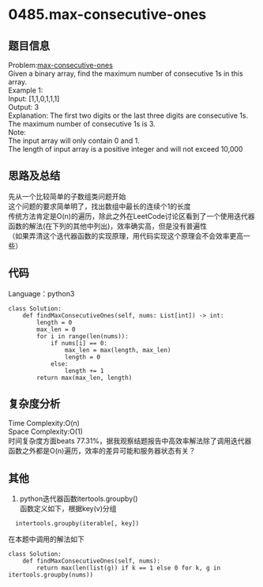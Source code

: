# 0485.max-consecutive-ones  

## 题目信息  
Problem:[max-consecutive-ones](https://leetcode.com/problems/max-consecutive-ones/)  
Given a binary array, find the maximum number of consecutive 1s in this array.  
Example 1:  
Input: [1,1,0,1,1,1]  
Output: 3  
Explanation: The first two digits or the last three digits are consecutive 1s.  
    The maximum number of consecutive 1s is 3.  
Note:  
The input array will only contain 0 and 1.  
The length of input array is a positive integer and will not exceed 10,000  

## 思路及总结
先从一个比较简单的子数组类问题开始  
这个问题的要求简单明了，找出数组中最长的连续个1的长度  
传统方法肯定是O(n)的遍历，除此之外在LeetCode讨论区看到了一个使用迭代器函数的解法(在下列的其他中列出)，效率确实高，但是没有普遍性  
（如果弄清这个迭代器函数的实现原理，用代码实现这个原理会不会效率更高一些）  

## 代码
Language：python3  
```
class Solution:
    def findMaxConsecutiveOnes(self, nums: List[int]) -> int:
        length = 0
        max_len = 0
        for i in range(len(nums)):
            if nums[i] == 0:
                max_len = max(length, max_len)
                length = 0
            else:
                length += 1
        return max(max_len, length)
```

## 复杂度分析  
Time Complexity:O(n)  
Space Complexity:O(1)  
时间复杂度方面beats 77.31%，据我观察结题报告中高效率解法除了调用迭代器函数之外都是O(n)遍历，效率的差异可能和服务器状态有关？  

## 其他  
1. python迭代器函数itertools.groupby()  
函数定义如下，根据key(v)分组  
```
  intertools.groupby(iterable[, key])
```
在本题中调用的解法如下  
```
class Solution:
    def findMaxConsecutiveOnes(self, nums):
        return max(len(list(g)) if k == 1 else 0 for k, g in itertools.groupby(nums))
```
